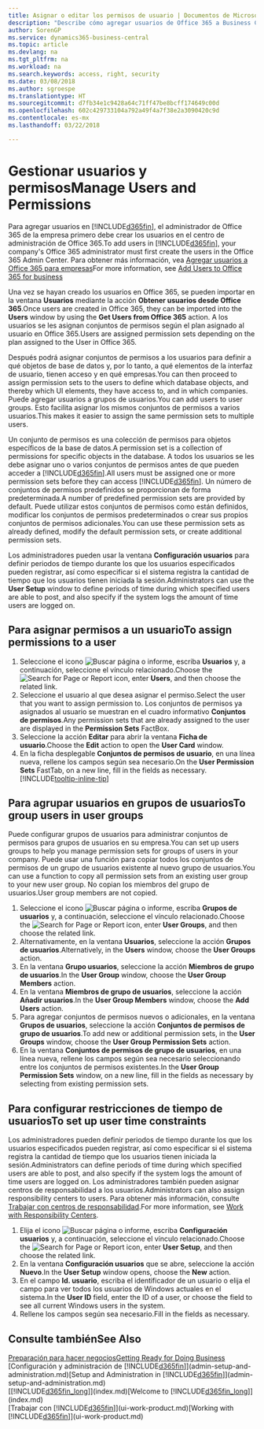 ```yaml
---
title: Asignar o editar los permisos de usuario | Documentos de Microsoft
description: "Describe cómo agregar usuarios de Office 365 a Business Central y asignarles permisos, derechos de acceso y opciones de seguridad."
author: SorenGP
ms.service: dynamics365-business-central
ms.topic: article
ms.devlang: na
ms.tgt_pltfrm: na
ms.workload: na
ms.search.keywords: access, right, security
ms.date: 03/08/2018
ms.author: sgroespe
ms.translationtype: HT
ms.sourcegitcommit: d7fb34e1c9428a64c71ff47be8bcff174649c00d
ms.openlocfilehash: 602c429733104a792a49f4a7f38e2a3090420c9d
ms.contentlocale: es-mx
ms.lasthandoff: 03/22/2018

---
```

# <a name="manage-users-and-permissions"></a><span data-ttu-id="d5b14-103">Gestionar usuarios y permisos</span><span class="sxs-lookup"><span data-stu-id="d5b14-103">Manage Users and Permissions</span></span>
<span data-ttu-id="d5b14-104">Para agregar usuarios en [!INCLUDE[d365fin](includes/d365fin_md.md)], el administrador de Office 365 de la empresa primero debe crear los usuarios en el centro de administración de Office 365.</span><span class="sxs-lookup"><span data-stu-id="d5b14-104">To add users in [!INCLUDE[d365fin](includes/d365fin_md.md)], your company's Office 365 administrator must first create the users in the Office 365 Admin Center.</span></span> <span data-ttu-id="d5b14-105">Para obtener más información, vea [Agregar usuarios a Office 365 para empresas](https://support.office.com/en-us/article/Add-users-to-Office-365-for-business-435ccec3-09dd-4587-9ebd-2f3cad6bc2bc)</span><span class="sxs-lookup"><span data-stu-id="d5b14-105">For more information, see [Add Users to Office 365 for business](https://support.office.com/en-us/article/Add-users-to-Office-365-for-business-435ccec3-09dd-4587-9ebd-2f3cad6bc2bc)</span></span>

<span data-ttu-id="d5b14-106">Una vez se hayan creado los usuarios en Office 365, se pueden importar en la ventana **Usuarios** mediante la acción **Obtener usuarios desde Office 365**.</span><span class="sxs-lookup"><span data-stu-id="d5b14-106">Once users are created in Office 365, they can be imported into the **Users** window by using the **Get Users from Office 365** action.</span></span> <span data-ttu-id="d5b14-107">A los usuarios se les asignan conjuntos de permisos según el plan asignado al usuario en Office 365.</span><span class="sxs-lookup"><span data-stu-id="d5b14-107">Users are assigned permission sets depending on the plan assigned to the User in Office 365.</span></span>

<span data-ttu-id="d5b14-108">Después podrá asignar conjuntos de permisos a los usuarios para definir a qué objetos de base de datos y, por lo tanto, a qué elementos de la interfaz de usuario, tienen acceso y en qué empresas.</span><span class="sxs-lookup"><span data-stu-id="d5b14-108">You can then proceed to assign permission sets to the users to define which database objects, and thereby which UI elements, they have access to, and in which companies.</span></span> <span data-ttu-id="d5b14-109">Puede agregar usuarios a grupos de usuarios.</span><span class="sxs-lookup"><span data-stu-id="d5b14-109">You can add users to user groups.</span></span> <span data-ttu-id="d5b14-110">Esto facilita asignar los mismos conjuntos de permisos a varios usuarios.</span><span class="sxs-lookup"><span data-stu-id="d5b14-110">This makes it easier to assign the same permission sets to multiple users.</span></span>

<span data-ttu-id="d5b14-111">Un conjunto de permisos es una colección de permisos para objetos específicos de la base de datos.</span><span class="sxs-lookup"><span data-stu-id="d5b14-111">A permission set is a collection of permissions for specific objects in the database.</span></span> <span data-ttu-id="d5b14-112">A todos los usuarios se les debe asignar uno o varios conjuntos de permisos antes de que pueden acceder a [!INCLUDE[d365fin](includes/d365fin_md.md)].</span><span class="sxs-lookup"><span data-stu-id="d5b14-112">All users must be assigned one or more permission sets before they can access [!INCLUDE[d365fin](includes/d365fin_md.md)].</span></span> <span data-ttu-id="d5b14-113">Un número de conjuntos de permisos predefinidos se proporcionan de forma predeterminada.</span><span class="sxs-lookup"><span data-stu-id="d5b14-113">A number of predefined permission sets are provided by default.</span></span> <span data-ttu-id="d5b14-114">Puede utilizar estos conjuntos de permisos como están definidos, modificar los conjuntos de permisos predeterminados o crear sus propios conjuntos de permisos adicionales.</span><span class="sxs-lookup"><span data-stu-id="d5b14-114">You can use these permission sets as already defined, modify the default permission sets, or create additional permission sets.</span></span>

<span data-ttu-id="d5b14-115">Los administradores pueden usar la ventana **Configuración usuarios** para definir periodos de tiempo durante los que los usuarios especificados pueden registrar, así como especificar si el sistema registra la cantidad de tiempo que los usuarios tienen iniciada la sesión.</span><span class="sxs-lookup"><span data-stu-id="d5b14-115">Administrators can use the **User Setup** window to define periods of time during which specified users are able to post, and also specify if the system logs the amount of time users are logged on.</span></span>

## <a name="to-assign-permissions-to-a-user"></a><span data-ttu-id="d5b14-116">Para asignar permisos a un usuario</span><span class="sxs-lookup"><span data-stu-id="d5b14-116">To assign permissions to a user</span></span>
1. <span data-ttu-id="d5b14-117">Seleccione el icono ![Buscar página o informe](media/ui-search/search_small.png "icono Buscar página o informe"), escriba **Usuarios** y, a continuación, seleccione el vínculo relacionado.</span><span class="sxs-lookup"><span data-stu-id="d5b14-117">Choose the ![Search for Page or Report](media/ui-search/search_small.png "Search for Page or Report icon") icon, enter **Users**, and then choose the related link.</span></span>
2. <span data-ttu-id="d5b14-118">Seleccione el usuario al que desea asignar el permiso.</span><span class="sxs-lookup"><span data-stu-id="d5b14-118">Select the user that you want to assign permission to.</span></span>
<span data-ttu-id="d5b14-119">Los conjuntos de permisos ya asignados al usuario se muestran en el cuadro informativo **Conjuntos de permisos**.</span><span class="sxs-lookup"><span data-stu-id="d5b14-119">Any permission sets that are already assigned to the user are displayed in the **Permission Sets** FactBox.</span></span>
3. <span data-ttu-id="d5b14-120">Seleccione la acción **Editar** para abrir la ventana **Ficha de usuario**.</span><span class="sxs-lookup"><span data-stu-id="d5b14-120">Choose the **Edit** action to open the **User Card** window.</span></span>
4. <span data-ttu-id="d5b14-121">En la ficha desplegable **Conjuntos de permisos de usuario**, en una línea nueva, rellene los campos según sea necesario.</span><span class="sxs-lookup"><span data-stu-id="d5b14-121">On the **User Permission Sets** FastTab, on a new line, fill in the fields as necessary.</span></span> [!INCLUDE[tooltip-inline-tip](includes/tooltip-inline-tip_md.md)]

## <a name="to-group-users-in-user-groups"></a><span data-ttu-id="d5b14-122">Para agrupar usuarios en grupos de usuarios</span><span class="sxs-lookup"><span data-stu-id="d5b14-122">To group users in user groups</span></span>
<span data-ttu-id="d5b14-123">Puede configurar grupos de usuarios para administrar conjuntos de permisos para grupos de usuarios en su empresa.</span><span class="sxs-lookup"><span data-stu-id="d5b14-123">You can set up users groups to help you manage permission sets for groups of users in your company.</span></span> <span data-ttu-id="d5b14-124">Puede usar una función para copiar todos los conjuntos de permisos de un grupo de usuarios existente al nuevo grupo de usuarios.</span><span class="sxs-lookup"><span data-stu-id="d5b14-124">You can use a function to copy all permission sets from an existing user group to your new user group.</span></span> <span data-ttu-id="d5b14-125">No copian los miembros del grupo de usuarios.</span><span class="sxs-lookup"><span data-stu-id="d5b14-125">User group members are not copied.</span></span>

1. <span data-ttu-id="d5b14-126">Seleccione el icono ![Buscar página o informe](media/ui-search/search_small.png "icono Buscar página o informe"), escriba **Grupos de usuarios** y, a continuación, seleccione el vínculo relacionado.</span><span class="sxs-lookup"><span data-stu-id="d5b14-126">Choose the ![Search for Page or Report](media/ui-search/search_small.png "Search for Page or Report icon") icon, enter **User Groups**, and then choose the related link.</span></span>
2. <span data-ttu-id="d5b14-127">Alternativamente, en la ventana **Usuarios**, seleccione la acción **Grupos de usuarios**.</span><span class="sxs-lookup"><span data-stu-id="d5b14-127">Alternatively, in the **Users** window, choose the **User Groups** action.</span></span>
3. <span data-ttu-id="d5b14-128">En la ventana **Grupo usuarios**, seleccione la acción **Miembros de grupo de usuarios**.</span><span class="sxs-lookup"><span data-stu-id="d5b14-128">In the **User Group** window, choose the **User Group Members** action.</span></span>
6. <span data-ttu-id="d5b14-129">En la ventana **Miembros de grupo de usuarios**, seleccione la acción **Añadir usuarios**.</span><span class="sxs-lookup"><span data-stu-id="d5b14-129">In the **User Group Members** window, choose the **Add Users** action.</span></span>
7. <span data-ttu-id="d5b14-130">Para agregar conjuntos de permisos nuevos o adicionales, en la ventana **Grupos de usuarios**, seleccione la acción **Conjuntos de permisos de grupo de usuarios**.</span><span class="sxs-lookup"><span data-stu-id="d5b14-130">To add new or additional permission sets, in the **User Groups** window, choose the **User Group Permission Sets** action.</span></span>
8. <span data-ttu-id="d5b14-131">En la ventana **Conjuntos de permisos de grupo de usuarios**, en una línea nueva, rellene los campos según sea necesario seleccionando entre los conjuntos de permisos existentes.</span><span class="sxs-lookup"><span data-stu-id="d5b14-131">In the **User Group Permission Sets** window, on a new line, fill in the fields as necessary by selecting from existing permission sets.</span></span>

## <a name="to-set-up-user-time-constraints"></a><span data-ttu-id="d5b14-132">Para configurar restricciones de tiempo de usuarios</span><span class="sxs-lookup"><span data-stu-id="d5b14-132">To set up user time constraints</span></span>
<span data-ttu-id="d5b14-133">Los administradores pueden definir periodos de tiempo durante los que los usuarios especificados pueden registrar, así como especificar si el sistema registra la cantidad de tiempo que los usuarios tienen iniciada la sesión.</span><span class="sxs-lookup"><span data-stu-id="d5b14-133">Administrators can define periods of time during which specified users are able to post, and also specify if the system logs the amount of time users are logged on.</span></span> <span data-ttu-id="d5b14-134">Los administradores también pueden asignar centros de responsabilidad a los usuarios.</span><span class="sxs-lookup"><span data-stu-id="d5b14-134">Administrators can also assign responsibility centers to users.</span></span> <span data-ttu-id="d5b14-135">Para obtener más información, consulte [Trabajar con centros de responsabilidad](inventory-responsibility-centers.md).</span><span class="sxs-lookup"><span data-stu-id="d5b14-135">For more information, see [Work with Responsibility Centers](inventory-responsibility-centers.md).</span></span>

1. <span data-ttu-id="d5b14-136">Elija el icono ![Buscar página o informe](media/ui-search/search_small.png "icono Buscar página o informe"), escriba **Configuración usuarios** y, a continuación, seleccione el vínculo relacionado.</span><span class="sxs-lookup"><span data-stu-id="d5b14-136">Choose the ![Search for Page or Report](media/ui-search/search_small.png "Search for Page or Report icon") icon, enter **User Setup**, and then choose the related link.</span></span>
2. <span data-ttu-id="d5b14-137">En la ventana **Configuración usuarios** que se abre, seleccione la acción **Nuevo**.</span><span class="sxs-lookup"><span data-stu-id="d5b14-137">In the **User Setup** window opens, choose the **New** action.</span></span>
3. <span data-ttu-id="d5b14-138">En el campo **Id. usuario**, escriba el identificador de un usuario o elija el campo para ver todos los usuarios de Windows actuales en el sistema.</span><span class="sxs-lookup"><span data-stu-id="d5b14-138">In the **User ID** field, enter the ID of a user, or choose the field to see all current Windows users in the system.</span></span>
4. <span data-ttu-id="d5b14-139">Rellene los campos según sea necesario.</span><span class="sxs-lookup"><span data-stu-id="d5b14-139">Fill in the fields as necessary.</span></span>

## <a name="see-also"></a><span data-ttu-id="d5b14-140">Consulte también</span><span class="sxs-lookup"><span data-stu-id="d5b14-140">See Also</span></span>
[<span data-ttu-id="d5b14-141">Preparación para hacer negocios</span><span class="sxs-lookup"><span data-stu-id="d5b14-141">Getting Ready for Doing Business</span></span>](ui-get-ready-business.md)  
<span data-ttu-id="d5b14-142">[Configuración y administración de [!INCLUDE[d365fin](includes/d365fin_md.md)]](admin-setup-and-administration.md)</span><span class="sxs-lookup"><span data-stu-id="d5b14-142">[Setup and Administration in [!INCLUDE[d365fin](includes/d365fin_md.md)]](admin-setup-and-administration.md)</span></span>  
<span data-ttu-id="d5b14-143">[[!INCLUDE[d365fin_long](includes/d365fin_long_md.md)]](index.md)</span><span class="sxs-lookup"><span data-stu-id="d5b14-143">[Welcome to [!INCLUDE[d365fin_long](includes/d365fin_long_md.md)]](index.md)</span></span>  
<span data-ttu-id="d5b14-144">[Trabajar con [!INCLUDE[d365fin](includes/d365fin_md.md)]](ui-work-product.md)</span><span class="sxs-lookup"><span data-stu-id="d5b14-144">[Working with [!INCLUDE[d365fin](includes/d365fin_md.md)]](ui-work-product.md)</span></span>  

